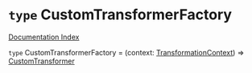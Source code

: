 # `type` CustomTransformerFactory

[Documentation Index](../README.md)

`type` CustomTransformerFactory = (context: [TransformationContext](../private.interface.TransformationContext/README.md)) => [CustomTransformer](../private.interface.CustomTransformer/README.md)